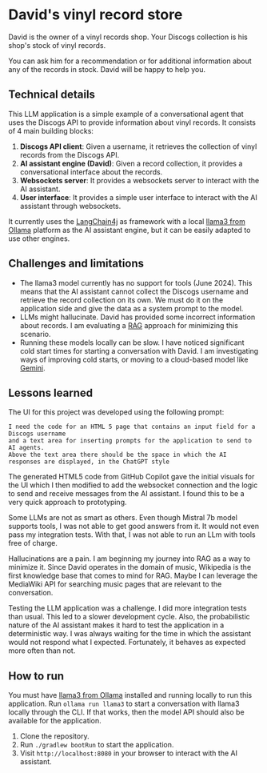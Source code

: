 # David's vinyl record store

David is the owner of a vinyl records shop. Your Discogs collection is his shop's stock of vinyl records.

You can ask him for a recommendation or for additional information about any of the records in stock. 
David will be happy to help you.

## Technical details

This LLM application is a simple example of a conversational agent that uses the Discogs API to provide information about vinyl records.
It consists of 4 main building blocks:

1. **Discogs API client**: Given a username, it retrieves the collection of vinyl records from the Discogs API.
2. **AI assistant engine (David)**: Given a record collection, it provides a conversational interface about the records.
3. **Websockets server**: It provides a websockets server to interact with the AI assistant.
4. **User interface**: It provides a simple user interface to interact with the AI assistant through websockets.

It currently uses the [LangChain4j](https://docs.langchain4j.dev) as framework with a local [llama3 from Ollama](https://ollama.com/library/llama3) platform as the AI assistant engine, but it can be easily adapted to use other engines.

## Challenges and limitations

* The llama3 model currently has no support for tools (June 2024). This means that the AI assistant cannot collect the Discogs username and retrieve the record collection on its own. We must do it on the application side and give the data as a system prompt to the model.
* LLMs might hallucinate. David has provided some incorrect information about records. I am evaluating a [RAG](https://docs.langchain4j.dev/tutorials/rag) approach for minimizing this scenario.
* Running these models locally can be slow. I have noticed significant cold start times for starting a conversation with David. I am investigating ways of improving cold starts, or moving to a cloud-based model like [Gemini](https://gemini.google.com/).

## Lessons learned

The UI for this project was developed using the following prompt:

```
I need the code for an HTML 5 page that contains an input field for a Discogs username 
and a text area for inserting prompts for the application to send to AI agents. 
Above the text area there should be the space in which the AI responses are displayed, in the ChatGPT style
```

The generated HTML5 code from GitHub Copilot gave the initial visuals for the UI 
which I then modified to add the websocket connection and the logic to send and receive messages from the AI assistant.
I found this to be a very quick approach to prototyping.

Some LLMs are not as smart as others. Even though Mistral 7b model supports tools, 
I was not able to get good answers from it. It would not even pass my integration tests.
With that, I was not able to run an LLm with tools free of charge.

Hallucinations are a pain. I am beginning my journey into RAG as a way to minimize it.
Since David operates in the domain of music, Wikipedia is the first knowledge base that comes to mind for RAG.
Maybe I can leverage the MediaWiki API for searching music pages that are relevant to the conversation.

Testing the LLM application was a challenge. I did more integration tests than usual. This led to a slower development cycle.
Also, the probabilistic nature of the AI assistant makes it hard to test the application in a deterministic way.
I was always waiting for the time in which the assistant would not respond what I expected. Fortunately, it behaves as expected more often than not.

## How to run

You must have [llama3 from Ollama](https://ollama.com/library/llama3) installed and running locally to run this application.
Run `ollama run llama3` to start a conversation with llama3 locally through the CLI. If that works, then the model API should also be available for the application.

1. Clone the repository.
2. Run `./gradlew bootRun` to start the application.
3. Visit `http://localhost:8080` in your browser to interact with the AI assistant.


